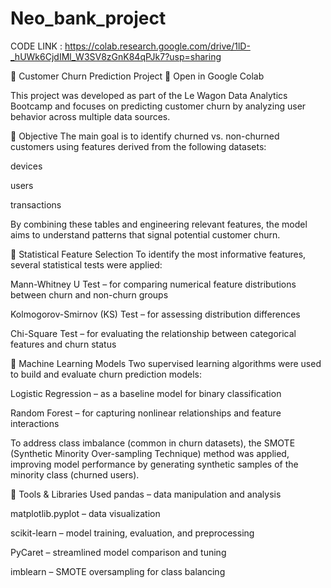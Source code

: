 # Neo_bank_project

CODE LINK : https://colab.research.google.com/drive/1lD-_hUWk6CjdIMl_W3SV8zGnK84qPJk7?usp=sharing

🧠 Customer Churn Prediction Project
🔗 Open in Google Colab

This project was developed as part of the Le Wagon Data Analytics Bootcamp and focuses on predicting customer churn by analyzing user behavior across multiple data sources.

📌 Objective
The main goal is to identify churned vs. non-churned customers using features derived from the following datasets:

devices

users

transactions

By combining these tables and engineering relevant features, the model aims to understand patterns that signal potential customer churn.

🧪 Statistical Feature Selection
To identify the most informative features, several statistical tests were applied:

Mann-Whitney U Test – for comparing numerical feature distributions between churn and non-churn groups

Kolmogorov-Smirnov (KS) Test – for assessing distribution differences

Chi-Square Test – for evaluating the relationship between categorical features and churn status

🤖 Machine Learning Models
Two supervised learning algorithms were used to build and evaluate churn prediction models:

Logistic Regression – as a baseline model for binary classification

Random Forest – for capturing nonlinear relationships and feature interactions

To address class imbalance (common in churn datasets), the SMOTE (Synthetic Minority Over-sampling Technique) method was applied, improving model performance by generating synthetic samples of the minority class (churned users).

🧰 Tools & Libraries Used
pandas – data manipulation and analysis

matplotlib.pyplot – data visualization

scikit-learn – model training, evaluation, and preprocessing

PyCaret – streamlined model comparison and tuning

imblearn – SMOTE oversampling for class balancing

